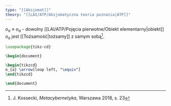 ```yaml
---
type: "[[Aksjomat]]"
theory: "[[LAI/ATP/Aksjomatyczna teoria poznania|ATP]]"
---
```

$o_a \equiv o_a$ - dowolny [[LAI/ATP/Pojęcia pierwotne/Obiekt elementarny|obiekt]] $o_a$ jest [[Tożsamość|tożsamy]] z samym sobą[^1].

```tikz
\usepackage{tikz-cd}

\begin{document}

\begin{tikzcd}
o_{a} \arrow[loop left, "\equiv"]
\end{tikzcd}

\end{document}
```

[^1]: J. Kossecki, *Metacybernetyka*, Warszawa 2018, s. 23